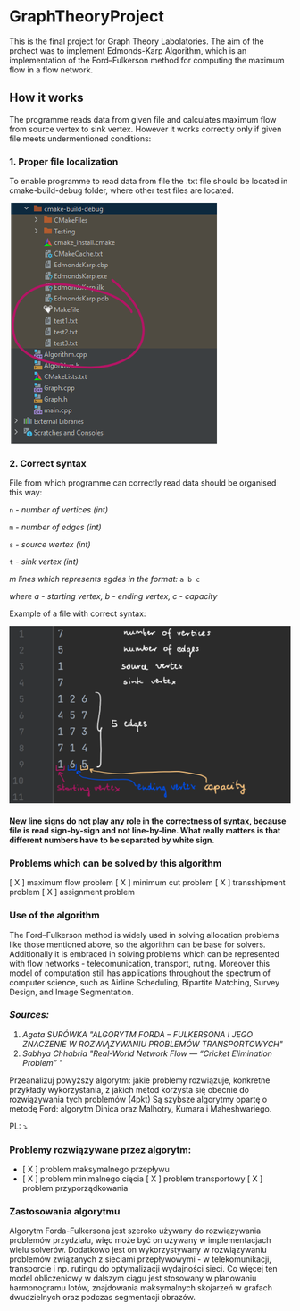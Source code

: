 # GraphTheoryProject
This is the final project for Graph Theory Labolatories. The aim of the prohect was to implement Edmonds-Karp Algorithm, which is an implementation of the Ford–Fulkerson method for computing the maximum flow in a flow network.

## How it works ##
The programme reads data from given file and calculates maximum flow from source vertex to sink vertex. However it works correctly only if given file meets undermentioned conditions:

### 1. Proper file localization ###
To enable programme to read data from file the .txt file should be located in cmake-build-debug folder, where other test files are located.


![logo](https://github.com/PaulinaGacek/GraphTheoryProject/blob/main/File_localization.png "Proper file localization")


### 2. Correct syntax ###

File from which programme can correctly read data should be organised this way:

`n` - *number of vertices (int)*

`m` - *number of edges (int)*

`s` - *source wertex (int)*

`t` - *sink vertex (int)*

*m lines which represents egdes in the format:*
`a b c`

*where a - starting vertex, b - ending vertex, c - capacity*


Example of a file with correct syntax:

![logo](https://github.com/PaulinaGacek/GraphTheoryProject/blob/main/File_syntax_.png "Correct file syntax")
#### New line signs do not play any role in the correctness of syntax, because file is read sign-by-sign and not line-by-line. What really matters is that different numbers have to be separated by white sign. ####


### Problems which can be solved by this algorithm ###
[ X ] maximum flow problem
[ X ] minimum cut problem
[ X ] transshipment problem
[ X ] assignment problem


### Use of the algorithm ###
The Ford–Fulkerson method is widely used in solving allocation problems like those mentioned above, so the algorithm can be base for solvers. Additionally it is embraced in solving problems which can be represented with flow networks - telecomunication, transport, ruting.
Moreover this model of computation still has applications throughout the spectrum of computer science, such as Airline Scheduling, Bipartite Matching, Survey Design, and Image Segmentation. 

### *Sources:* ###

1. *Agata SURÓWKA "ALGORYTM FORDA – FULKERSONA I JEGO ZNACZENIE W ROZWIĄZYWANIU PROBLEMÓW TRANSPORTOWYCH"*
2. *Sabhya Chhabria "Real-World Network Flow — “Cricket Elimination Problem” "*


Przeanalizuj powyższy algorytm: jakie problemy rozwiązuje, konkretne przykłady wykorzystania, z jakich metod korzysta się obecnie do rozwiązywania tych problemów (4pkt)
Są szybsze algorytmy opartę o metodę Ford: algorytm Dinica oraz Malhotry, Kumara i Maheshwariego.

 PL: :arrow_heading_down:
 
 ### Problemy rozwiązywane przez algorytm: ###
 - [ X ] problem maksymalnego przepływu
 - [ X ] problem minimalnego cięcia
 [ X ] problem transportowy
 [ X ] problem przyporządkowania
 
 ### Zastosowania algorytmu ###
 Algorytm Forda-Fulkersona jest szeroko używany do rozwiązywania problemów przydziału, więc może być on używany w implementacjach wielu solverów. Dodatkowo jest on wykorzystywany w rozwiązywaniu problemów związanych z sieciami przepływowymi - w telekomunikacji, transporcie i np. rutingu do optymalizacji wydajności sieci. Co więcej ten model obliczeniowy w dalszym ciągu jest stosowany w planowaniu harmonogramu lotów, znajdowania maksymalnych skojarzeń w grafach dwudzielnych oraz podczas segmentacji obrazów.
